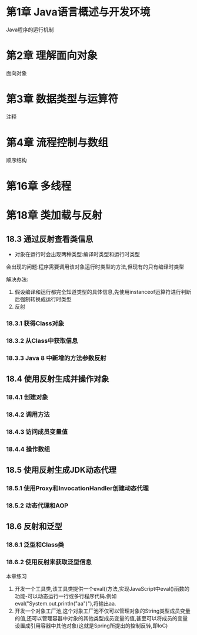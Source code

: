 
# 第1章 Java语言概述与开发环境
Java程序的运行机制

# 第2章 理解面向对象
面向对象

# 第3章 数据类型与运算符
注释

# 第4章 流程控制与数组
顺序结构

# 第16章 多线程

# 第18章 类加载与反射

## 18.3 通过反射查看类信息

- 对象在运行时会出现两种类型:编译时类型和运行时类型

会出现的问题:程序需要调用该对象运行时类型的方法,但现有的只有编译时类型

解决办法:

1. 假设编译和运行都完全知道类型的具体信息,先使用instanceof运算符进行判断后强制转换成运行时类型
2. 反射

### 18.3.1 获得Class对象

### 18.3.2 从Class中获取信息

### 18.3.3 Java 8 中新增的方法参数反射

## 18.4 使用反射生成并操作对象

### 18.4.1 创建对象

### 18.4.2 调用方法

### 18.4.3 访问成员变量值

### 18.4.4 操作数组

## 18.5 使用反射生成JDK动态代理

### 18.5.1 使用Proxy和InvocationHandler创建动态代理

### 18.5.2 动态代理和AOP

## 18.6 反射和泛型

### 18.6.1 泛型和Class类

### 18.6.2 使用反射来获取泛型信息

本章练习 
1. 开发一个工具类,该工具类提供一个eval()方法,实现JavaScript中eval()函数的功能-可以动态运行一行或多行程序代码.例如 eval("System.out.println(\"aa\")"),将输出aa.
2. 开发一个对象工厂池,这个对象工厂池不仅可以管理对象的String类型成员变量的值,还可以管理容器中对象的其他类型成员变量的值,甚至可以将成员的变量设置成引用容器中其他对象(这就是Spring所提出的控制反转,即IoC)